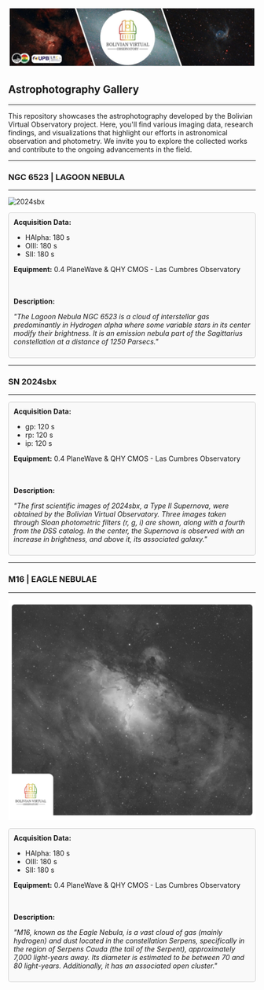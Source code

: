 ![Intro Banner](im/Baner_v1_LCO_1.jpg)

## Astrophotography Gallery

---

This repository showcases the astrophotography developed by the Bolivian Virtual Observatory project. Here, you'll find various imaging data, research findings, and visualizations that highlight our efforts in astronomical observation and photometry. We invite you to explore the collected works and contribute to the ongoing advancements in the field.

---

### NGC 6523 | LAGOON NEBULA

---

![2024sbx](im/PSX_20240827_045021.jpg)


<div style="border: 1px solid #ccc; padding: 10px; border-radius: 5px; background-color: #f9f9f9;">
  <strong>Acquisition Data:</strong>
  <ul>
    <li>HAlpha: 180 s</li>
    <li>OIII: 180 s</li>
    <li>SII: 180 s</li>
  </ul>

  <strong>Equipment:</strong> 0.4 PlaneWave & QHY CMOS - Las Cumbres Observatory

  <br><br><strong>Description:</strong>
  <p><em>"The Lagoon Nebula NGC 6523 is a cloud of interstellar gas predominantly in Hydrogen alpha where some variable stars in its center modify their brightness. It is an emission nebula part of the Sagittarius constellation at a distance of 1250 Parsecs."</em></p>
</div>



---

### SN 2024sbx

---
<div style="border: 1px solid #ccc; padding: 10px; border-radius: 5px; background-color: #f9f9f9;">
  <strong>Acquisition Data:</strong>
  <ul>
    <li>gp: 120 s</li>
    <li>rp: 120 s</li>
    <li>ip: 120 s</li>
  </ul>

  <strong>Equipment:</strong> 0.4 PlaneWave & QHY CMOS - Las Cumbres Observatory

  <br><br><strong>Description:</strong>
  <p><em>"The first scientific images of 2024sbx, a Type II Supernova, were obtained by the Bolivian Virtual Observatory. Three images taken through Sloan photometric filters (r, g, i) are shown, along with a fourth from the DSS catalog. In the center, the Supernova is observed with an increase in brightness, and above it, its associated galaxy."</em></p>
</div>

---

### M16 | EAGLE NEBULAE

---

![M16](im/M16_p1.png)

<div style="border: 1px solid #ccc; padding: 10px; border-radius: 5px; background-color: #f9f9f9;">
  <strong>Acquisition Data:</strong>
  <ul>
    <li>HAlpha: 180 s</li>
    <li>OIII: 180 s</li>
    <li>SII: 180 s</li>
  </ul>

  <strong>Equipment:</strong> 0.4 PlaneWave & QHY CMOS - Las Cumbres Observatory

  <br><br><strong>Description:</strong>
  <p><em>"M16, known as the Eagle Nebula, is a vast cloud of gas (mainly hydrogen) and dust located in the constellation Serpens, specifically in the region of Serpens Cauda (the tail of the Serpent), approximately 7,000 light-years away. Its diameter is estimated to be between 70 and 80 light-years. Additionally, it has an associated open cluster."</em></p>
</div>
